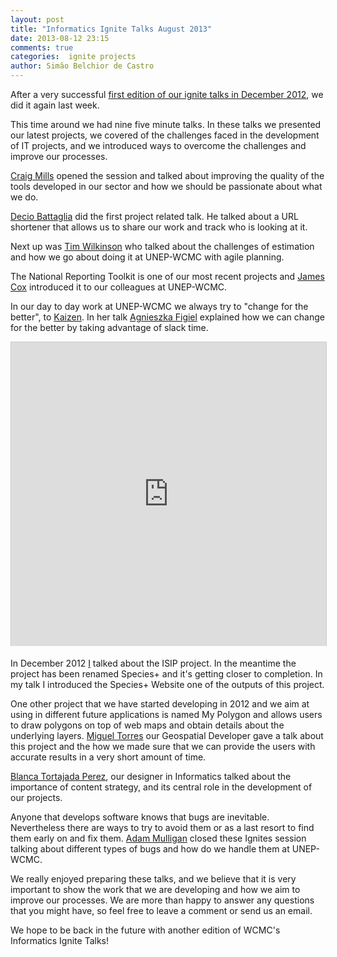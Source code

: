 ```yaml
---
layout: post
title: "Informatics Ignite Talks August 2013"
date: 2013-08-12 23:15
comments: true
categories:  ignite projects
author: Simão Belchior de Castro
---
```


After a very successful <a href="http://informatics.unep-wcmc.org/blog/blog/2012/12/12/informatics-ignite-talks-2012/">first edition of our ignite talks in December 2012</a>, 
we did it again last week.

This time around we had nine five minute talks. In these talks we
presented our latest projects, we covered of the
challenges faced in the development of IT projects, and we introduced 
ways to overcome the challenges and improve our processes.

<a href="https://coderwall.com/craigmmills">Craig Mills</a> opened the
session and talked about improving the quality of the tools developed in
our sector and how we should be passionate about what we do.

<p>
  <script async class="speakerdeck-embed"
data-id="46de6e20dc270130b7ae26b0e523c7dd" data-ratio="1.33333333333333"
src="http://speakerdeck.com/assets/embed.js"></script>
</p>

<a href="https://coderwall.com/deciob">Decio Battaglia</a> did the first
project related talk. He talked about a URL shortener that allows us to
share our work and track who is looking at it.

<p>
  <script async class="speakerdeck-embed"
  data-id="05397560e3290130e8c63a22532026d5" data-ratio="1.33507170795306"
  src="http://speakerdeck.com/assets/embed.js"></script>
</p>

Next up was <a href="https://coderwall.com/timwilkinson">Tim Wilkinson</a> who talked
about the challenges of estimation
and how we go about doing it at UNEP-WCMC with agile planning.

<p>
  <script async class="speakerdeck-embed"
  data-id="579c39f0e19c01301c7a5a37fbc7936a" data-ratio="1.33333333333333"
  src="http://speakerdeck.com/assets/embed.js"></script>
</p>

The National Reporting Toolkit is one of our most recent projects and <a
href="https://coderwall.com/th3james">James Cox</a> introduced it to our
colleagues at UNEP-WCMC.

<p>
 <script async class="speakerdeck-embed"
  data-id="c29876b0e31901309a7e42f703aafd03" data-ratio="1.33333333333333"
  src="http://speakerdeck.com/assets/embed.js"></script> 
</p>

In our day to day work at UNEP-WCMC we always try to "change for the
better", to <a href="https://en.wikipedia.org/wiki/Kaizen">Kaizen</a>.
In her talk <a href="https://coderwall.com/agnessa">Agnieszka Figiel</a>
explained how we can change for the better by taking advantage of slack
time.

<iframe src="http://www.slideshare.net/slideshow/embed_code/25026890"
width="100%" height="486" frameborder="0" marginwidth="0"
marginheight="0" scrolling="no" style="max-width:597px;border:1px solid
#CCC;border-width:1px 1px 0;margin-bottom:5px" allowfullscreen
webkitallowfullscreen mozallowfullscreen> </iframe> 

In December 2012 <a href="https://coderwall.com/simaob">I</a> talked about the ISIP project.
In the meantime the project has been renamed Species+ and it's getting
closer to completion. In my talk I introduced the Species+ Website one of
the outputs of this project.

<p>
  <script async class="speakerdeck-embed"
  data-id="4c00d9c0e2460130b1370647428f435a" data-ratio="1.41436464088398"
  src="http://speakerdeck.com/assets/embed.js"></script>
</p>

One other project that we have started developing in 2012 and we aim at
using in different future applications is named My Polygon and allows
users to draw polygons on top of web maps and obtain details about the
underlying layers. <a href="https://coderwall.com/migtorres">Miguel
Torres</a> our Geospatial Developer gave a talk about this project and
the how we made sure that we can provide the users with accurate results
in a very short amount of time.

<p>
  <script async class="speakerdeck-embed"
  data-id="7c7d6ce0e30e0130bc3b3e950739397c" data-ratio="1.33507170795306"
  src="http://speakerdeck.com/assets/embed.js"></script>
</p>

<a href="https://coderwall.com/blancatortajada">Blanca Tortajada
Perez</a>, our designer in Informatics talked about the importance of
content strategy, and its central role in the development of our
projects.

<p>
  <script async class="speakerdeck-embed"
  data-id="0ae093b0e32a0130ae543679ef66b301" data-ratio="1.2994923857868"
  src="http://speakerdeck.com/assets/embed.js"></script>
</p>

Anyone that develops software knows that bugs are inevitable.
Nevertheless there are ways to try to avoid them or as a last resort to
find them early on and fix them. <a
href="https://coderwall.com/adammulligan">Adam Mulligan</a> closed these
Ignites session talking about
different types of bugs and how do we handle them at UNEP-WCMC.

<p>
  <script async class="speakerdeck-embed"
  data-id="7aa52de0e19c01308ea766e8cb786a27" data-ratio="1.33333333333333"
  src="http://speakerdeck.com/assets/embed.js"></script>
</p>

We really enjoyed preparing these talks, and we believe that it is very
important to show the work that we are developing and how we aim to
improve our processes. We are more than happy to answer any questions
that you might have, so feel free to leave a comment or send us an
email.

We hope to be back in the future with another edition of WCMC's
Informatics Ignite Talks!
